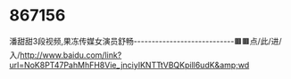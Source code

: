 # 867156
潘甜甜3段视频,果冻传媒女演员舒畅----------------------------🟫🟫点/此/进/入/http://www.baidu.com/link?url=NoK8PT47PahMhFH8Vie_jnciyIKNTTtVBQKpill6udK&amp;wd
